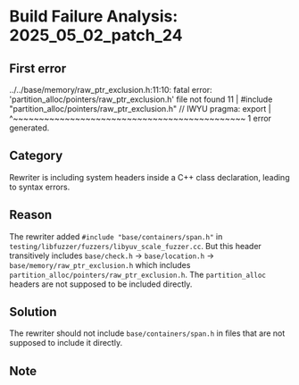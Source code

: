 # Build Failure Analysis: 2025_05_02_patch_24

## First error

../../base/memory/raw_ptr_exclusion.h:11:10: fatal error: 'partition_alloc/pointers/raw_ptr_exclusion.h' file not found
   11 | #include "partition_alloc/pointers/raw_ptr_exclusion.h"  // IWYU pragma: export
      |          ^~~~~~~~~~~~~~~~~~~~~~~~~~~~~~~~~~~~~~~~~~~~~~
1 error generated.

## Category
Rewriter is including system headers inside a C++ class declaration, leading to syntax errors.

## Reason
The rewriter added `#include "base/containers/span.h"` in `testing/libfuzzer/fuzzers/libyuv_scale_fuzzer.cc`. But this header transitively includes `base/check.h` -> `base/location.h` -> `base/memory/raw_ptr_exclusion.h` which includes `partition_alloc/pointers/raw_ptr_exclusion.h`. The `partition_alloc` headers are not supposed to be included directly.

## Solution
The rewriter should not include `base/containers/span.h` in files that are not supposed to include it directly.

## Note